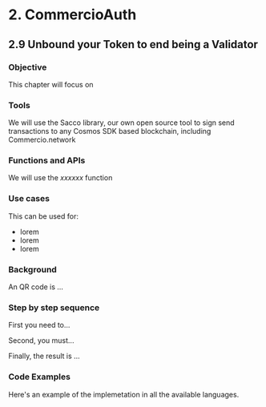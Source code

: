 # 2. CommercioAuth

## 2.9 Unbound your Token to end being a Validator

### Objective

This chapter will focus on

### Tools

We will use the Sacco library, our own open source tool to sign send transactions to any Cosmos SDK based blockchain, including Commercio.network

### Functions and APIs

We will use the _xxxxxx_ function

### Use cases

This can be used for:

* lorem
* lorem
* lorem

###  Background

An QR code is ...

### Step by step sequence

First you need to...

Second, you must...

Finally, the result is ...

### Code Examples

Here's an example of the implemetation in all the available languages.

